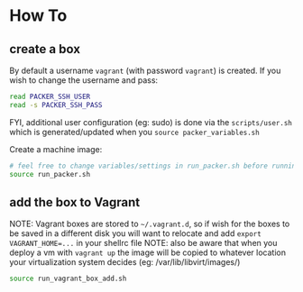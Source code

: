 # How To

## create a box
By default a username `vagrant` (with password `vagrant`) is created. If you wish to change the username and pass:
```bash
read PACKER_SSH_USER
read -s PACKER_SSH_PASS
```
FYI, additional user configuration (eg: sudo) is done via the `scripts/user.sh` which is generated/updated when you `source packer_variables.sh`

Create a machine image:
```bash
# feel free to change variables/settings in run_packer.sh before running it
source run_packer.sh
```


## add the box to Vagrant
NOTE: Vagrant boxes are stored to `~/.vagrant.d`, so if wish for the boxes to be saved in a different disk you will want to relocate and add `export VAGRANT_HOME=...` in your shellrc file
NOTE: also be aware that when you deploy a vm with `vagrant up` the image will be copied to whatever location your virtualization system decides (eg: /var/lib/libvirt/images/)

```bash
source run_vagrant_box_add.sh
```


